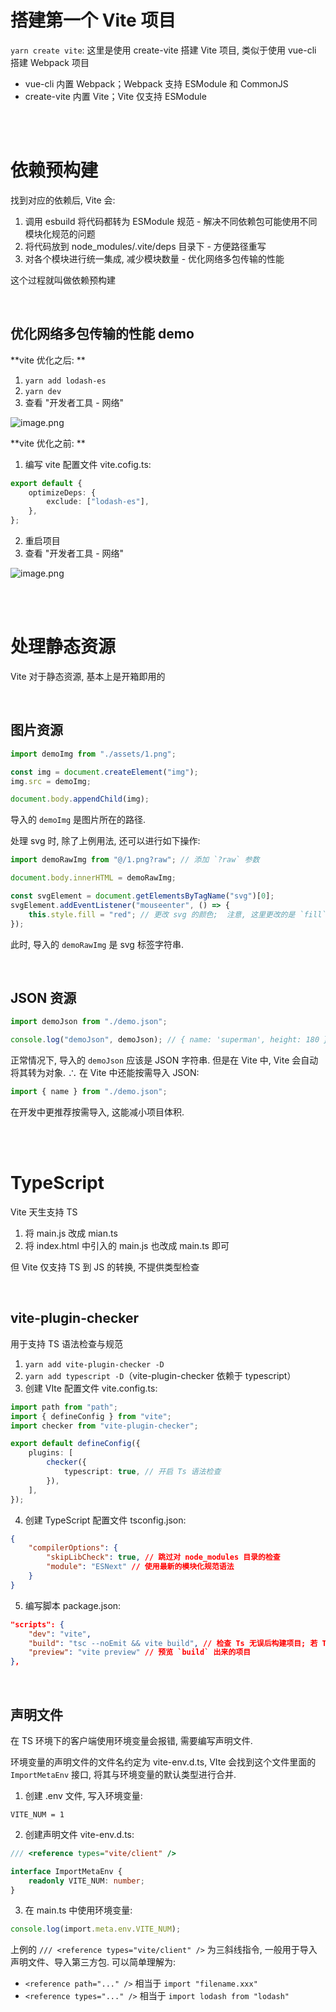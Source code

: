 # 搭建第一个 Vite 项目

`yarn create vite`: 这里是使用 create-vite 搭建 Vite 项目, 类似于使用 vue-cli 搭建 Webpack 项目

-   vue-cli 内置 Webpack；Webpack 支持 ESModule 和 CommonJS
-   create-vite 内置 Vite；Vite 仅支持 ESModule

<br><br>

# 依赖预构建

找到对应的依赖后, Vite 会:

1.  调用 esbuild 将代码都转为 ESModule 规范 - 解决不同依赖包可能使用不同模块化规范的问题
2.  将代码放到 node_modules/.vite/deps 目录下 - 方便路径重写
3.  对各个模块进行统一集成, 减少模块数量 - 优化网络多包传输的性能

这个过程就叫做依赖预构建

<br>

## 优化网络多包传输的性能 demo

**vite 优化之后: **

1.  `yarn add lodash-es`
2.  `yarn dev`
3.  查看 "开发者工具 - 网络"

<img src="https://cdn.nlark.com/yuque/0/2023/png/2317274/1675672721623-f2c71f18-ee71-42ae-8057-2c8e4a5bebf0.png?x-oss-process=image%2Fformat%2Cwebp" alt="image.png" />

**vite 优化之前: **

1.  编写 vite 配置文件 vite.cofig.ts:

```ts
export default {
    optimizeDeps: {
        exclude: ["lodash-es"],
    },
};
```

2.  重启项目
3.  查看 "开发者工具 - 网络"

![image.png](https://cdn.nlark.com/yuque/0/2023/png/2317274/1675672699463-b4b48661-c154-4144-a524-ef1ad54310ed.png?x-oss-process=image%2Fformat%2Cwebp)

<br><br>

# 处理静态资源

Vite 对于静态资源, 基本上是开箱即用的

<br>

## 图片资源

```ts
import demoImg from "./assets/1.png";

const img = document.createElement("img");
img.src = demoImg;

document.body.appendChild(img);
```

导入的 `demoImg` 是图片所在的路径.

处理 svg 时, 除了上例用法, 还可以进行如下操作:

```ts
import demoRawImg from "@/1.png?raw"; // 添加 `?raw` 参数

document.body.innerHTML = demoRawImg;

const svgElement = document.getElementsByTagName("svg")[0];
svgElement.addEventListener("mouseenter", () => {
    this.style.fill = "red"; // 更改 svg 的颜色;  注意, 这里更改的是 `fill` attribute
});
```

此时, 导入的 `demoRawImg` 是 svg 标签字符串.

<br>

## JSON 资源

```ts
import demoJson from "./demo.json";

console.log("demoJson", demoJson); // { name: 'superman', height: 180 }
```

正常情况下, 导入的 `demoJson` 应该是 JSON 字符串. 但是在 Vite 中, Vite 会自动将其转为对象. ∴ 在 Vite 中还能按需导入 JSON:

```ts
import { name } from "./demo.json";
```

在开发中更推荐按需导入, 这能减小项目体积.

<br><br>

# TypeScript

Vite 天生支持 TS

1.  将 main.js 改成 mian.ts
2.  将 index.html 中引入的 main.js 也改成 main.ts 即可

但 Vite 仅支持 TS 到 JS 的转换, 不提供类型检查

<br>

## vite-plugin-checker

用于支持 TS 语法检查与规范

1.  `yarn add vite-plugin-checker -D`
2.  `yarn add typescript -D`（vite-plugin-checker 依赖于 typescript）
3.  创建 VIte 配置文件 vite.config.ts:

```ts
import path from "path";
import { defineConfig } from "vite";
import checker from "vite-plugin-checker";

export default defineConfig({
    plugins: [
        checker({
            typescript: true, // 开启 Ts 语法检查
        }),
    ],
});
```

4.  创建 TypeScript 配置文件 tsconfig.json:

```json
{
    "compilerOptions": {
        "skipLibCheck": true, // 跳过对 node_modules 目录的检查
        "module": "ESNext" // 使用最新的模块化规范语法
    }
}
```

5.  编写脚本 package.json:

```json
"scripts": {
    "dev": "vite",
    "build": "tsc --noEmit && vite build", // 检查 Ts 无误后构建项目; 若 Ts 检查出错, 则不构建
    "preview": "vite preview" // 预览 `build` 出来的项目
},
```

<br>

## 声明文件

在 TS 环境下的客户端使用环境变量会报错, 需要编写声明文件.

环境变量的声明文件的文件名约定为 vite-env.d.ts, VIte 会找到这个文件里面的 `ImportMetaEnv` 接口, 将其与环境变量的默认类型进行合并.

1.  创建 .env 文件, 写入环境变量:

```
VITE_NUM = 1
```

2.  创建声明文件 vite-env.d.ts:

```ts
/// <reference types="vite/client" />

interface ImportMetaEnv {
    readonly VITE_NUM: number;
}
```

3.  在 main.ts 中使用环境变量:

```ts
console.log(import.meta.env.VITE_NUM);
```

上例的 `/// <reference types="vite/client" />` 为三斜线指令, 一般用于导入声明文件、导入第三方包. 可以简单理解为:

-   `<reference path="..." />` 相当于 `import "filename.xxx"`
-   `<reference types="..." />` 相当于 `import lodash from "lodash"`

<br>
